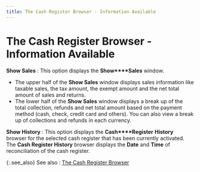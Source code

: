 ```yaml
---
title: The Cash Register Browser - Information Available
---
```


# The Cash Register Browser - Information Available


**Show Sales**
: This option displays the **Show****Sales** window.

- The upper half  of the **Show Sales** window displays  sales information like taxable sales, the tax amount, the exempt amount  and the net total amount of sales and returns.
- The lower half  of the **Show Sales** window displays  a break up of the total collection, refunds and net total amount based  on the payment method (cash, check, credit card and others). You can also  view a break up of collections and refunds in each currency.



**Show History**
: This option displays the **Cash****Register** **History** browser for the selected cash register that has been currently  activated. The **Cash Register History**  browser displays the **Date** and  **Time** of reconciliation of the  cash register.


{:.see_also}
See also
: [The Cash  Register Browser]({{site.pos_baseurl}}/using-cash-registers/cash-register-browser/the_cash_register_browser.html)
